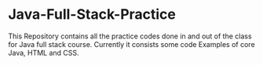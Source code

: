 # Java-Full-Stack-Practice
This Repository contains all the practice codes done in and out of the class for Java full stack course. 
Currently it consists some code Examples of core Java, HTML and CSS.
